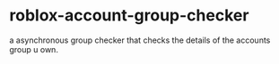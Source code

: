 # roblox-account-group-checker
a asynchronous group checker that checks the details of the accounts group u own.
